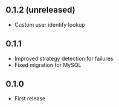 ## 0.1.2 (unreleased)

- Custom user identify lookup

## 0.1.1

- Improved strategy detection for failures
- Fixed migration for MySQL

## 0.1.0

- First release
